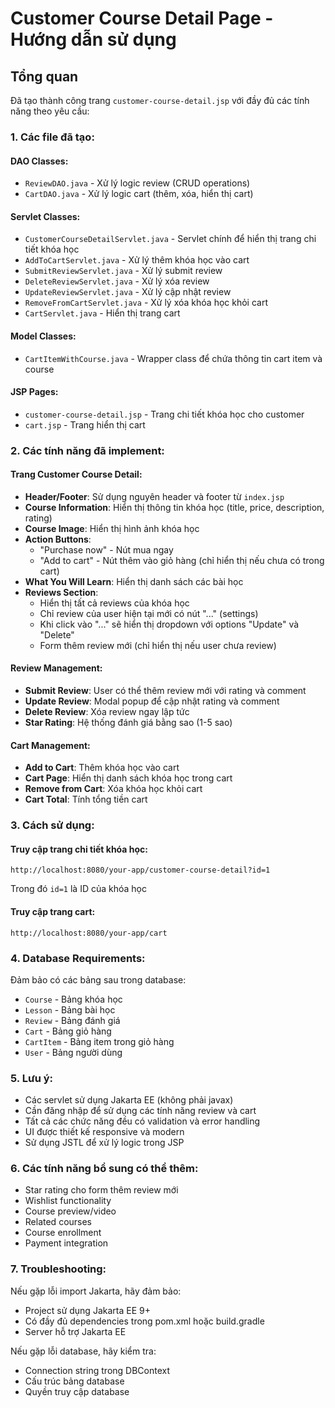 # Customer Course Detail Page - Hướng dẫn sử dụng

## Tổng quan
Đã tạo thành công trang `customer-course-detail.jsp` với đầy đủ các tính năng theo yêu cầu:

### 1. Các file đã tạo:

#### DAO Classes:
- `ReviewDAO.java` - Xử lý logic review (CRUD operations)
- `CartDAO.java` - Xử lý logic cart (thêm, xóa, hiển thị cart)

#### Servlet Classes:
- `CustomerCourseDetailServlet.java` - Servlet chính để hiển thị trang chi tiết khóa học
- `AddToCartServlet.java` - Xử lý thêm khóa học vào cart
- `SubmitReviewServlet.java` - Xử lý submit review
- `DeleteReviewServlet.java` - Xử lý xóa review
- `UpdateReviewServlet.java` - Xử lý cập nhật review
- `RemoveFromCartServlet.java` - Xử lý xóa khóa học khỏi cart
- `CartServlet.java` - Hiển thị trang cart

#### Model Classes:
- `CartItemWithCourse.java` - Wrapper class để chứa thông tin cart item và course

#### JSP Pages:
- `customer-course-detail.jsp` - Trang chi tiết khóa học cho customer
- `cart.jsp` - Trang hiển thị cart

### 2. Các tính năng đã implement:

#### Trang Customer Course Detail:
- **Header/Footer**: Sử dụng nguyên header và footer từ `index.jsp`
- **Course Information**: Hiển thị thông tin khóa học (title, price, description, rating)
- **Course Image**: Hiển thị hình ảnh khóa học
- **Action Buttons**: 
  - "Purchase now" - Nút mua ngay
  - "Add to cart" - Nút thêm vào giỏ hàng (chỉ hiển thị nếu chưa có trong cart)
- **What You Will Learn**: Hiển thị danh sách các bài học
- **Reviews Section**: 
  - Hiển thị tất cả reviews của khóa học
  - Chỉ review của user hiện tại mới có nút "..." (settings)
  - Khi click vào "..." sẽ hiển thị dropdown với options "Update" và "Delete"
  - Form thêm review mới (chỉ hiển thị nếu user chưa review)

#### Review Management:
- **Submit Review**: User có thể thêm review mới với rating và comment
- **Update Review**: Modal popup để cập nhật rating và comment
- **Delete Review**: Xóa review ngay lập tức
- **Star Rating**: Hệ thống đánh giá bằng sao (1-5 sao)

#### Cart Management:
- **Add to Cart**: Thêm khóa học vào cart
- **Cart Page**: Hiển thị danh sách khóa học trong cart
- **Remove from Cart**: Xóa khóa học khỏi cart
- **Cart Total**: Tính tổng tiền cart

### 3. Cách sử dụng:

#### Truy cập trang chi tiết khóa học:
```
http://localhost:8080/your-app/customer-course-detail?id=1
```
Trong đó `id=1` là ID của khóa học

#### Truy cập trang cart:
```
http://localhost:8080/your-app/cart
```

### 4. Database Requirements:

Đảm bảo có các bảng sau trong database:
- `Course` - Bảng khóa học
- `Lesson` - Bảng bài học
- `Review` - Bảng đánh giá
- `Cart` - Bảng giỏ hàng
- `CartItem` - Bảng item trong giỏ hàng
- `User` - Bảng người dùng

### 5. Lưu ý:

- Các servlet sử dụng Jakarta EE (không phải javax)
- Cần đăng nhập để sử dụng các tính năng review và cart
- Tất cả các chức năng đều có validation và error handling
- UI được thiết kế responsive và modern
- Sử dụng JSTL để xử lý logic trong JSP

### 6. Các tính năng bổ sung có thể thêm:

- Star rating cho form thêm review mới
- Wishlist functionality
- Course preview/video
- Related courses
- Course enrollment
- Payment integration

### 7. Troubleshooting:

Nếu gặp lỗi import Jakarta, hãy đảm bảo:
- Project sử dụng Jakarta EE 9+ 
- Có đầy đủ dependencies trong pom.xml hoặc build.gradle
- Server hỗ trợ Jakarta EE

Nếu gặp lỗi database, hãy kiểm tra:
- Connection string trong DBContext
- Cấu trúc bảng database
- Quyền truy cập database

